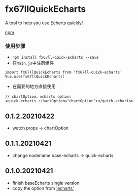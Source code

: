 # fx67llQuickEcharts
A tool to help you use Echarts quickly!  

[npm](https://www.npmjs.com/package/fx67ll-quick-echarts "npm")

### 使用步骤
+ `npm install fx67ll-quick-echarts --save`
+ 在`main.js`中注册组件
```
import fx67llQuickEcharts from 'fx67ll-quick-echarts'
Vue.use(fx67llQuickEcharts)
```
+ 在需要的地方直接使用
```
// chartOption，echarts option
<quick-echarts :chartOption="chartOption"></quick-echarts>
```

## 0.1.2.20210422
* watch props -> chartOption

## 0.1.1.20210421
* change nodename base-echarts -> quick-echarts

## 0.1.0.20210421
* finish baseEcharts single version
* copy the option from ['echarts'](https://echarts.apache.org/zh/index.html "echarts")